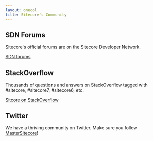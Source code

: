 ```yaml
---
layout: onecol
title: Sitecore's Community
---
```


## SDN Forums

Sitecore's official forums are on the Sitecore Developer Network.

<a class="btn btn-default" href="http://sdn.sitecore.net/Forums.aspx">SDN forums</a>

## StackOverflow

Thousands of questions and answers on StackOverflow tagged with #sitecore, #sitecore7, #sitecore6, etc.

<a class="btn btn-default" href="http://stackoverflow.com/questions/tagged/sitecore">Sitcore on StackOverflow</a>

## Twitter

We have a thriving community on Twitter. Make sure you follow [MasterSitecore](http://www.twitter.com/mastersitecore)!